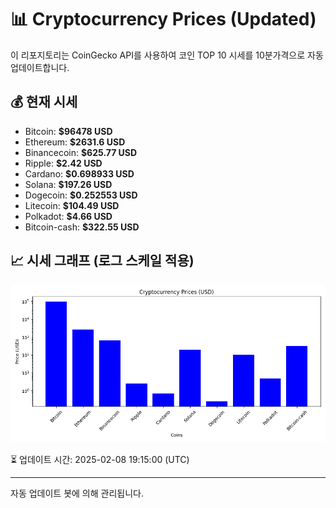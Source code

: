 
# 📊 Cryptocurrency Prices (Updated)

이 리포지토리는 CoinGecko API를 사용하여 코인 TOP 10 시세를 10분가격으로 자동 업데이트합니다.

## 💰 현재 시세
- Bitcoin: **$96478 USD**
- Ethereum: **$2631.6 USD**
- Binancecoin: **$625.77 USD**
- Ripple: **$2.42 USD**
- Cardano: **$0.698933 USD**
- Solana: **$197.26 USD**
- Dogecoin: **$0.252553 USD**
- Litecoin: **$104.49 USD**
- Polkadot: **$4.66 USD**
- Bitcoin-cash: **$322.55 USD**

## 📈 시세 그래프 (로그 스케일 적용)
![Crypto Prices](crypto_prices.png)

⏳ 업데이트 시간: 2025-02-08 19:15:00 (UTC)

---
자동 업데이트 봇에 의해 관리됩니다.
